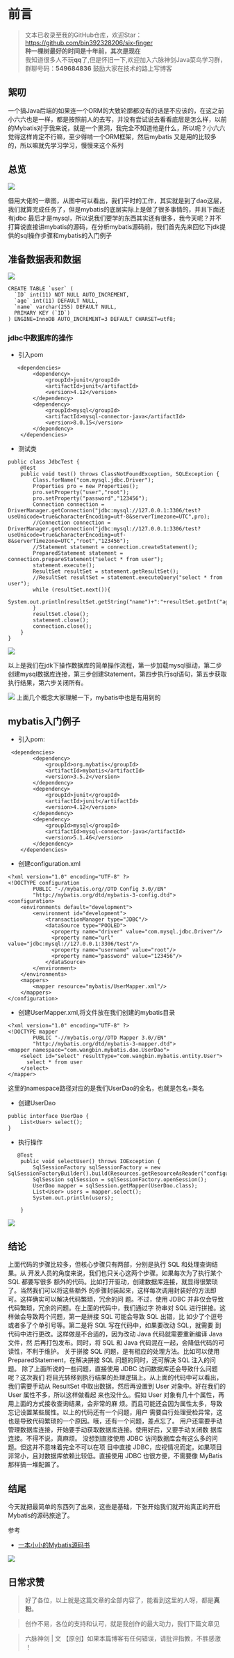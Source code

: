 # 前言
>文本已收录至我的GitHub仓库，欢迎Star：https://github.com/bin392328206/six-finger                             
> **种一棵树最好的时间是十年前，其次是现在**   
>我知道很多人不玩**qq**了,但是怀旧一下,欢迎加入六脉神剑Java菜鸟学习群，群聊号码：**549684836** 鼓励大家在技术的路上写博客
## 絮叨 
一个搞Java后端的如果连一个ORM的大致轮廓都没有的话是不应该的，在这之前小六六也是一样，都是按照前人的去写，并没有尝试说去看看底层是怎么样，以前的Mybatis对于我来说，就是一个黑洞，我完全不知道他是什么，所以呢？小六六觉得这样肯定不行嘛，至少得啃一个ORM框架，然后mybatis 又是用的比较多的，所以嘛就先学习学习，慢慢来这个系列

## 总览

![](https://user-gold-cdn.xitu.io/2020/6/3/1727a47b79f03e2d?w=704&h=788&f=png&s=284111)

借用大佬的一章图，从图中可以看出，我们平时的工作，其实就是到了dao这层，我们就算完成任务了，但是mybatis的底层实际上是做了很多事情的，并且下面还有jdbc 最后才是mysql，所以说我们要学的东西其实还有很多，我今天呢？并不打算说直接讲mybatis的源码，在分析mybatis源码前，我们首先先来回忆下jdk提供的sql操作步骤和mybatis的入门例子

## 准备数据表和数据

![](https://user-gold-cdn.xitu.io/2020/6/3/1727a57dae49c511?w=853&h=352&f=png&s=37159)


```
CREATE TABLE `user` (
  `ID` int(11) NOT NULL AUTO_INCREMENT,
  `age` int(11) DEFAULT NULL,
  `name` varchar(255) DEFAULT NULL,
  PRIMARY KEY (`ID`)
) ENGINE=InnoDB AUTO_INCREMENT=3 DEFAULT CHARSET=utf8;
```

### jdbc中数据库的操作

- 引入pom

```
   <dependencies>
        <dependency>
            <groupId>junit</groupId>
            <artifactId>junit</artifactId>
            <version>4.12</version>
        </dependency>
        <dependency>
            <groupId>mysql</groupId>
            <artifactId>mysql-connector-java</artifactId>
            <version>8.0.15</version>
        </dependency>
    </dependencies>
```
- 测试类

```
public class JdbcTest {
    @Test
    public void test() throws ClassNotFoundException, SQLException {
        Class.forName("com.mysql.jdbc.Driver");
        Properties pro = new Properties();
        pro.setProperty("user","root");
        pro.setProperty("password","123456");
        Connection connection = DriverManager.getConnection("jdbc:mysql://127.0.0.1:3306/test?useUnicode=true&characterEncoding=utf-8&serverTimezone=UTC",pro);
        //Connection connection = DriverManager.getConnection("jdbc:mysql://127.0.0.1:3306/test?useUnicode=true&characterEncoding=utf-8&serverTimezone=UTC","root","123456");
        //Statement statement = connection.createStatement();
        PreparedStatement statement = connection.prepareStatement("select * from user");
        statement.execute();
        ResultSet resultSet = statement.getResultSet();
        //ResultSet resultSet = statement.executeQuery("select * from user");
        while (resultSet.next()){
            System.out.println(resultSet.getString("name")+":"+resultSet.getInt("age"));
        }
        resultSet.close();
        statement.close();
        connection.close();
    }
}
```

![](https://user-gold-cdn.xitu.io/2020/6/3/1727a5f5a13e24b6?w=1046&h=467&f=png&s=84320)

以上是我们在jdk下操作数据库的简单操作流程，第一步加载mysql驱动，第二步创建mysql数据库连接，第三步创建Statement，第四步执行sql语句，第五步获取执行结果，第六步关闭所有。

![](https://user-gold-cdn.xitu.io/2020/6/3/1727a64a5a288228?w=1066&h=391&f=png&s=75905)
上面几个概念大家理解一下，mybatis中也是有用到的

## mybatis入门例子
- 引入pom:

```
 <dependencies>
        <dependency>
            <groupId>org.mybatis</groupId>
            <artifactId>mybatis</artifactId>
            <version>3.5.2</version>
        </dependency>
        <dependency>
            <groupId>junit</groupId>
            <artifactId>junit</artifactId>
            <version>4.12</version>
        </dependency>
        <dependency>
            <groupId>mysql</groupId>
            <artifactId>mysql-connector-java</artifactId>
            <version>5.1.46</version>
        </dependency>
    </dependencies>
```
- 创建configuration.xml


```
<?xml version="1.0" encoding="UTF-8" ?>
<!DOCTYPE configuration
        PUBLIC "-//mybatis.org//DTD Config 3.0//EN"
        "http://mybatis.org/dtd/mybatis-3-config.dtd">
<configuration>
    <environments default="development">
        <environment id="development">
            <transactionManager type="JDBC"/>
            <dataSource type="POOLED">
              <property name="driver" value="com.mysql.jdbc.Driver"/>
              <property name="url" value="jdbc:mysql://127.0.0.1:3306/test"/>
              <property name="username" value="root"/>
              <property name="password" value="123456"/>
            </dataSource>
        </environment>
    </environments>
    <mappers>
        <mapper resource="mybatis/UserMapper.xml"/>
    </mappers>
</configuration>
```

-  创建UserMapper.xml,将文件放在我们创建的mybatis目录

```
<?xml version="1.0" encoding="UTF-8" ?>
<!DOCTYPE mapper
        PUBLIC "-//mybatis.org//DTD Mapper 3.0//EN"
        "http://mybatis.org/dtd/mybatis-3-mapper.dtd">
<mapper namespace="com.wangbin.mybatis.dao.UserDao">
    <select id="select" resultType="com.wangbin.mybatis.entity.User">
      select * from user
    </select>
</mapper>
```
这里的namespace路径对应的是我们UserDao的全名，也就是包名+类名

- 创建UserDao


```
public interface UserDao {
    List<User> select();
}
```
- 执行操作

```
   @Test
    public void selectUser() throws IOException {
        SqlSessionFactory sqlSessionFactory = new SqlSessionFactoryBuilder().build(Resources.getResourceAsReader("configuration.xml"));
        SqlSession sqlSession = sqlSessionFactory.openSession();
        UserDao mapper = sqlSession.getMapper(UserDao.class);
        List<User> users = mapper.select();
        System.out.println(users);
 
    }
```


![](https://user-gold-cdn.xitu.io/2020/6/3/1727a75b8637547d?w=1861&h=228&f=png&s=66179)


## 结论

上面代码的步骤比较多，但核心步骤只有两部，分别是执行 SQL 和处理查询结果。从
开发人员的角度来说，我们也只关心这两个步骤。如果每次为了执行某个 SQL 都要写很多
额外的代码。比如打开驱动，创建数据库连接，就显得很繁琐了。当然我们可以将这些额外
的步骤封装起来，这样每次调用封装好的方法即可。这样确实可以解决代码繁琐，冗余的问
题。不过，使用 JDBC 并非仅会导致代码繁琐，冗余的问题。在上面的代码中，我们通过字
符串对 SQL 进行拼接。这样做会导致两个问题，第一是拼接 SQL 可能会导致 SQL 出错，比
如少了个逗号或者多了个单引号等。第二是将 SQL 写在代码中，如果要改动 SQL，就需要
到代码中进行更改。这样做是不合适的，因为改动 Java 代码就需要重新编译 Java 文件，然
后再打包发布。同时，将 SQL 和 Java 代码混在一起，会降低代码的可读性，不利于维护。
关于拼接 SQL 问题，是有相应的处理方法。比如可以使用 PreparedStatement，在解决拼接
SQL 问题的同时，还可解决 SQL 注入的问题。
除了上面所说的一些问题，直接使用 JDBC 访问数据库还会导致什么问题呢？这次我们
将目光转移到执行结果的处理逻辑上。从上面的代码中可以看出，我们需要手动从 ResultSet
中取出数据，然后再设置到 User 对象中。好在我们的 User 属性不多，所以这样做看起
来也没什么。假如 User 对象有几十个属性，再用上面的方式接收查询结果，会非常的麻
烦。而且可能还会因为属性太多，导致忘记设置某些属性。以上的代码还有一个问题，用户
需要自行处理受检异常，这也是导致代码繁琐的一个原因。哦，还有一个问题，差点忘了。
用户还需要手动管理数据库连接，开始要手动获取数据库连接。使用好后，又要手动关闭数
据库连接。不得不说，真麻烦。
没想到直接使用 JDBC 访问数据库会有这么多的问题。但这并不意味着完全不可以在项
目中直接 JDBC，应视情况而定。如果项目非常小，且对数据库依赖比较低。直接使用 JDBC
也很方便，不需要像 MyBatis 那样搞一堆配置了。

## 结尾

今天就把最简单的东西列了出来，这些是基础，下张开始我们就开始真正的开启Mybatis的源码旅途了。

参考
- [一本小小的Mybatis源码书]()

![](https://user-gold-cdn.xitu.io/2020/4/7/1715405b9c95d021?w=900&h=500&f=png&s=109836)

## 日常求赞
> 好了各位，以上就是这篇文章的全部内容了，能看到这里的人呀，都是**真粉**。

> 创作不易，各位的支持和认可，就是我创作的最大动力，我们下篇文章见

>六脉神剑 | 文 【原创】如果本篇博客有任何错误，请批评指教，不胜感激 ！
